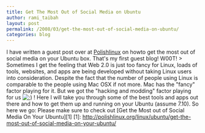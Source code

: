 ```yaml
---
title: Get The Most Out of Social Media on Ubuntu
author: rami_taibah
layout: post
permalink: /2008/03/get-the-most-out-of-social-media-on-ubuntu/
categories: blog
---
```

I have written a guest post over at [Polishlinux](http://www.polishlinux.org) on howto get the most out of social media on your Ubuntu box. That's my first guest blog! W00T!
\> Sometimes I get the feeling that Web 2.0 is just too fancy for Linux, loads of tools, websites, and apps are being developed without taking Linux users into consideration. Despite the fact that the number of people using Linux is comparable to the people using Mac OSX if not more. Mac has the "fancy" factor playing for it. But we got the "hacking and modding" factor playing for us ![;)](http://192.168.1.2/blog2/wp-includes/images/smilies/icon_wink.gif) ! Here I will take you through some of the best tools and apps out there and how to get them up and running on your Ubuntu (assume 7.10). So here we go:
Please make sure to check out \[Get the Most out of Social Media On Your Ubuntu\]\[1\]
\[1\]: http://polishlinux.org/linux/ubuntu/get-the-most-out-of-social-media-on-your-ubuntu/
